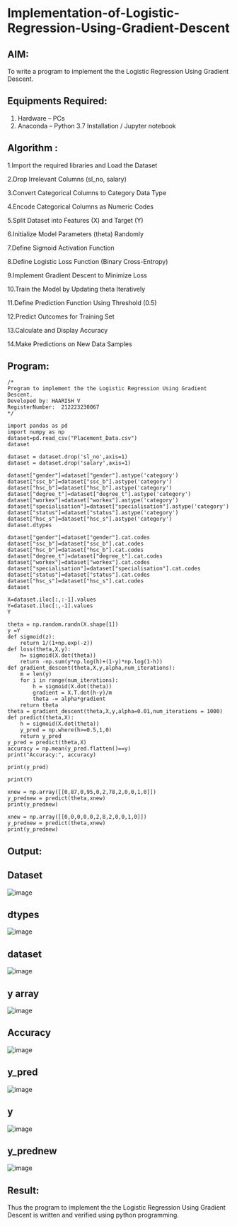 # Implementation-of-Logistic-Regression-Using-Gradient-Descent

## AIM:
To write a program to implement the the Logistic Regression Using Gradient Descent.

## Equipments Required:
1. Hardware – PCs
2. Anaconda – Python 3.7 Installation / Jupyter notebook

## Algorithm :

1.Import the required libraries and Load the Dataset

2.Drop Irrelevant Columns (sl_no, salary)

3.Convert Categorical Columns to Category Data Type

4.Encode Categorical Columns as Numeric Codes

5.Split Dataset into Features (X) and Target (Y)

6.Initialize Model Parameters (theta) Randomly

7.Define Sigmoid Activation Function

8.Define Logistic Loss Function (Binary Cross-Entropy)

9.Implement Gradient Descent to Minimize Loss

10.Train the Model by Updating theta Iteratively

11.Define Prediction Function Using Threshold (0.5)

12.Predict Outcomes for Training Set

13.Calculate and Display Accuracy

14.Make Predictions on New Data Samples

## Program:
```
/*
Program to implement the the Logistic Regression Using Gradient Descent.
Developed by: HAARISH V
RegisterNumber:  212223230067
*/
```

```
import pandas as pd
import numpy as np
dataset=pd.read_csv("Placement_Data.csv")
dataset
```

```
dataset = dataset.drop('sl_no',axis=1)
dataset = dataset.drop('salary',axis=1)

dataset["gender"]=dataset["gender"].astype('category')
dataset["ssc_b"]=dataset["ssc_b"].astype('category')
dataset["hsc_b"]=dataset["hsc_b"].astype('category')
dataset["degree_t"]=dataset["degree_t"].astype('category')
dataset["workex"]=dataset["workex"].astype('category')
dataset["specialisation"]=dataset["specialisation"].astype('category')
dataset["status"]=dataset["status"].astype('category')
dataset["hsc_s"]=dataset["hsc_s"].astype('category')
dataset.dtypes
```

```
dataset["gender"]=dataset["gender"].cat.codes
dataset["ssc_b"]=dataset["ssc_b"].cat.codes
dataset["hsc_b"]=dataset["hsc_b"].cat.codes
dataset["degree_t"]=dataset["degree_t"].cat.codes
dataset["workex"]=dataset["workex"].cat.codes
dataset["specialisation"]=dataset["specialisation"].cat.codes
dataset["status"]=dataset["status"].cat.codes
dataset["hsc_s"]=dataset["hsc_s"].cat.codes
dataset
```

```
X=dataset.iloc[:,:-1].values
Y=dataset.iloc[:,-1].values
Y
```

```
theta = np.random.randn(X.shape[1])
y =Y
def sigmoid(z):
    return 1/(1+np.exp(-z))
def loss(theta,X,y):
    h= sigmoid(X.dot(theta))
    return -np.sum(y*np.log(h)+(1-y)*np.log(1-h))
def gradient_descent(theta,X,y,alpha,num_iterations):
    m = len(y)
    for i in range(num_iterations):
        h = sigmoid(X.dot(theta))
        gradient = X.T.dot(h-y)/m
        theta -= alpha*gradient
    return theta
theta = gradient_descent(theta,X,y,alpha=0.01,num_iterations = 1000)
def predict(theta,X):
    h = sigmoid(X.dot(theta))
    y_pred = np.where(h>=0.5,1,0)
    return y_pred
y_pred = predict(theta,X)
accuracy = np.mean(y_pred.flatten()==y)
print("Accuracy:", accuracy)
```

```
print(y_pred)
```

```
print(Y)
```

```
xnew = np.array([[0,87,0,95,0,2,78,2,0,0,1,0]])
y_prednew = predict(theta,xnew)
print(y_prednew)
```

```
xnew = np.array([[0,0,0,0,0,2,8,2,0,0,1,0]])
y_prednew = predict(theta,xnew)
print(y_prednew)
```


## Output:

## Dataset

![image](https://github.com/user-attachments/assets/ed744821-57c3-4b0d-9ad6-8c7e2b8a8b98)

## dtypes

![image](https://github.com/user-attachments/assets/6de79f0c-cad6-4057-a82d-65c4a0581bad)

## dataset

![image](https://github.com/user-attachments/assets/92b2936b-b76f-4b0e-a85c-408a1befcd81)

## y array

![image](https://github.com/user-attachments/assets/2766e7b8-8548-4158-9782-32979c564ded)

## Accuracy

![image](https://github.com/user-attachments/assets/5837f697-e01e-4f45-8009-3828296a69ce)

## y_pred

![image](https://github.com/user-attachments/assets/d9971619-9c9c-4492-a134-d16051d08d13)

## y

![image](https://github.com/user-attachments/assets/180b42ab-696a-4581-82b4-18b06a175f0c)

## y_prednew

![image](https://github.com/user-attachments/assets/17ef50d8-4817-47aa-9738-20c1849cfb1e)


## Result:
Thus the program to implement the the Logistic Regression Using Gradient Descent is written and verified using python programming.

